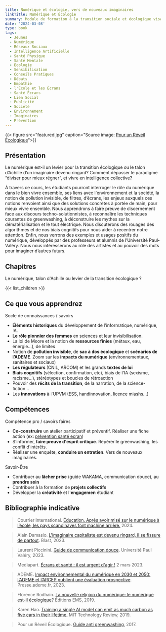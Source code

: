 ```yaml
---
title: Numérique et écologie, vers de nouveaux imaginaires
linkTitle: Numérique et Écologie
summary: Module de formation à la transition sociale et écologique visant à interroger nos usages du numérique, leurs impacts sur l'environnement et le bien vivre ensemble. Initiation à l'animation d'ateliers préventifs et au pouvoir des imaginaires pour sensibiliser aux enjeux et leviers d'actions.
date: '2024-03-08'
type: book
tags:
  - Jeunes
  - Numérique
  - Réseaux Sociaux
  - Intelligence Artificielle
  - Santé Physique
  - Santé Mentale
  - Ecologie
  - Sensibilisation
  - Conseils Pratiques
  - Débats
  - Empathie
  - l'École et les Écrans
  - Santé Écrans
  - Lien Social
  - Publicité
  - Société
  - Environnement
  - Imaginaires
  - Prévention
---
```


{{< figure src="featured.jpg" caption="Source image: [Pour un Réveil Écologique](https://pour-un-reveil-ecologique.org/fr/)">}}

## Présentation

Le numérique est-il un levier pour la transition écologique ou le talon d’Achille d’un imaginaire devenu ringard? Comment dépasser le paradigme “diviser pour mieux régner”, et vivre en intelligence collective? 

À travers ce cours, les étudiants pourront interroger le rôle du numérique dans le bien vivre ensemble, ses liens avec l'environnement et la société, la notion de pollution invisible, de filtres, d’écrans, les enjeux auxquels ces notions renvoient ainsi que des solutions concrètes à portée de main, pour mieux vivre ensemble. Nous apprendrons à faire preuve de discernement face aux discours techno-solutionnistes, à reconnaître les techniques courantes de greenwashing, à déconstruire les mythes sur la dématérialisation et le tout électrique. Nous discuterons des rouages des algorithmes et de nos biais cognitifs pour nous aider à recentrer notre attention. Enfin, nous verrons des exemples et usages positifs du numérique, développés par des professeurs et alumnis de l’Université Paul-Valéry. Nous nous intéresserons au rôle des artistes et au pouvoir des mots pour imaginer d’autres futurs.

## Chapitres

Le numérique, talon d'Achille ou levier de la transition écologique ? 

{{< list_children >}}

## Ce que vous apprendrez

Socle de connaissances / savoirs

- <b>Éléments historiques</b> du développement de l’informatique, numérique, IA.
- <b>Le rôle pionnier des femmes</b> en sciences et leur invisibilisation.
- La loi de Moore et la notion de <b>ressources finies</b> (métaux, eau, énergie…), de limites
- Notion de <b>pollution invisible</b>, de <b>sac à dos écologique</b> et <b>scénarios de l’ADEME</b>. Zoom sur les <b>impacts du numérique</b> (environnementaux, sanitaires et sociaux)
- <b>Les régulateurs</b> (CNIL, ARCOM) et les grands <b>textes de loi</b>
- <b>Biais cognitifs</b> (sélection, confirmation, etc), biais de l'IA (sexisme, racisme...), stéréotypes et boucles de rétroaction
- Pouvoir des <b>récits de la transition</b>, de la narration, de la science-fiction...
- Les <b>innovations</b> à l'UPVM (ESS, handinnovation, licence miashs...)

## Compétences

Compétence pro / savoirs faires

- <b>Co-construire</b> un atelier participatif et préventif. Réaliser une fiche action (ex: [prévention santé ecran](https://www.mtpcours.fr/c/numerique-ecologie/prevention-sante-ecrans/))
- S’informer, <b>faire preuve d'esprit critique</b>. Repérer le greenwashing, les conflit d'intérêts.
- Réaliser une enquête, <b>conduire un entretien</b>. Vers de nouveaux imaginaires.

Savoir-Être

- Contribuer au <b>lâcher prise</b> (guide WAKAMA, communication douce), au <b>prendre soin</b>
- Contribuer à la formation de <b>projets collectifs</b>
- Développer la <b>créativité</b> et l'<b>engagemen</b> étudiant

## Bibliographie indicative

> Courrier International. [Éducation. Après avoir misé sur le numérique à l’école, les pays scandinaves font machine arrière.](https://www.courrierinternational.com/article/education-apres-avoir-mise-sur-le-numerique-a-l-ecole-les-pays-scandinaves-font-machine-arriere) 2024.

> Alain Damasio. [L'imaginaire capitaliste est devenu ringard, il se fissure de partout](https://www.youtube.com/watch?v=Y8SpcxR6FjQ). Blast, 2023.

> Laurent Piccinini. [Guide de communication douce](https://www.univ-montp3.fr/sites/default/files/guide_de_la_communication_douce_2023_0.pdf). Université Paul Valéry, 2023.

> Mediapart. [Écrans et santé : il est urgent d'agir !](https://blogs.mediapart.fr/emmanuel-prados/blog/020323/ecrans-et-sante-il-est-urgent-d-agir) 2 mars 2023.

> ADEME. [Impact environnemental du numérique en 2030 et 2050: l’ADEME et l’ARCEP publient une évaluation prospective](https://presse.ademe.fr/2023/03/impact-environnemental-du-numerique-en-2030-et-2050-lademe-et-larcep-publient-une-evaluation-prospective.html). Presse.ademe.fr, 2023.

> Florence Rodhain. [La nouvelle religion du numérique: le numérique est-il écologique?](https://www.editions-ems.fr/boutique/la-nouvelle-religion-du-numerique-le-numerique-est-il-ecologique/) Éditions EMS, 2019.

> Karen Hao. [Training a single AI model can emit as much carbon as five cars in their lifetime.](https://www.technologyreview.com/2019/06/06/239031/training-a-single-ai-model-can-emit-as-much-carbon-as-five-cars-in-their-lifetimes/) MIT Technology Review, 2019.

> Pour un Réveil Écologique. [Guide anti greenwashing](https://pour-un-reveil-ecologique.org/fr/les-entreprises-nous-repondent/#guide-anti-greenwashing), 2017.
